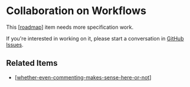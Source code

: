 # Collaboration on Workflows

This [[roadmap]] item needs more specification work.

If you're interested in working on it, please start a conversation in
[GitHub Issues](https://github.com/nitishMehrotra/developers-brain/issues).

## Related Items

- [[whether-even-commenting-makes-sense-here-or-not]]

[//begin]: # "Autogenerated link references for markdown compatibility"
[roadmap]: ../roadmap "Roadmap"
[whether-even-commenting-makes-sense-here-or-not]: whether-even-commenting-makes-sense-here-or-not "Whether Even Commenting Makes Sense Here or Not"
[//end]: # "Autogenerated link references"
